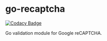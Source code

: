 # go-recaptcha

[![Codacy Badge](https://api.codacy.com/project/badge/Grade/ddce8ebf8a8f4d44adc5ea9ad182090f)](https://www.codacy.com/app/rvelhote/go-recaptcha?utm_source=github.com&utm_medium=referral&utm_content=rvelhote/go-recaptcha&utm_campaign=badger)

Go validation module for Google reCAPTCHA.
